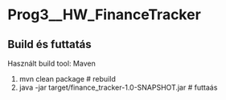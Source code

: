 # Prog3__HW_FinanceTracker

## Build és futtatás
Használt build tool: Maven

1. mvn clean package # rebuild
2. java -jar target/finance_tracker-1.0-SNAPSHOT.jar # futtaás
